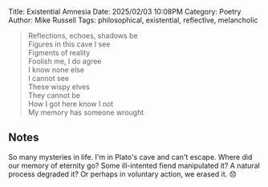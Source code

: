 Title: Existential Amnesia
Date: 2025/02/03 10:08PM
Category: Poetry
Author: Mike Russell
Tags: philosophical, existential, reflective, melancholic

> Reflections, echoes, shadows be<br>
> Figures in this cave I see<br>
> Figments of reality<br>
> Foolish me, I do agree<br>
> I know none else<br>
> I cannot see<br>
> These wispy elves<br>
> They cannot be<br>
> How I got here know I not<br>
> My memory has someone wrought

## Notes

So many mysteries in life. I'm in Plato's cave and can't escape. Where did our memory of eternity go? Some ill-intented fiend manipulated it? A natural process degraded it? Or perhaps in voluntary action, we erased it. 😞